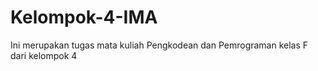 # Kelompok-4-IMA
 Ini merupakan tugas mata kuliah Pengkodean dan Pemrograman kelas F dari kelompok 4
